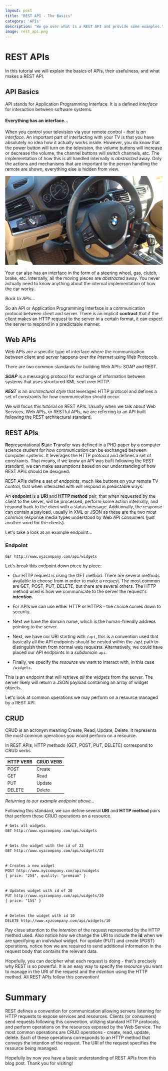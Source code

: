 ```yaml
---
layout: post
title: "REST API - The Basics"
category: 'APIs'
description: "We go over what is a REST API and provide some examples."
image: rest_api.png
---
```


# REST APIs

In this tutorial we will explain the basics of APIs, their usefulness, and what makes a REST API.

## API Basics

API stands for Application Programming Interface. It is a defined *interface* for interaction between software systems.

#### Everything has an interface... 

When you control your television via your remote control - *that is an interface*. An important part of interfacting with your TV is that you have absolutely no idea how it actually works inside. However, you do know that the power button will turn on the television, the volume buttons will increase or decrease the volume, the channel buttons will switch channels, etc. The implementation of how this is all handled internally is *abstracted* away. Only the actions and mechanisms that are important to the person handling the remote are shown, everything else is hidden from view.

<img src="/assets/images/car-dashboard.jpg">

Your car also has an interface in the form of a steering wheel, gas, clutch, brake, etc. Internally, all the moving pieces are *abstracted* away. You never actually need to know anything about the internal implementation of how the car works.

*Back to APIs...*

So an API or Application Programming Interface is a communication protocol between client and server. There is an implicit **contract** that if the client makes an HTTP request to the server in a certain format, it can expect the server to respond in a predictable manner.

## Web APIs

Web APIs are a specific type of interface where the communication between client and server happens *over the Internet* using Web Protocols. 

There are two common standards for building Web APIs: SOAP and REST.

***SOAP*** is a messaging protocol for exchange of information between systems that uses structured XML sent over HTTP.

***REST*** is an *architectural style* that leverages HTTP protocol and defines a set of constraints for how communication should occur.

We will focus this tutorial on REST APIs. Usually when we talk about Web Services, Web APIs, or RESTful APIs, we are referring to an API built following the REST architectural standard.

## REST APIs

**Re**presentational **S**tate **T**ransfer was defined in a PHD paper by a computer science student for how communication can be exchanged between computer systems. It leverages the HTTP protocol and defines a set of constraints. That means, if we know an API was built following the REST standard, we can make assumptions based on our understanding of how REST APIs should be designed.

REST APIs define a set of *endpoints*, much like buttons on your remote TV control, that when interacted with will respond in predictable ways.

An **endpoint** is a **URI** and **HTTP method** pair, that when requested by the client to the server, will be processed, perform some action internally, and respond back to the client with a status message. Additionally, the response can contain a payload, usually in XML or JSON as these are the two most common response media types understood by Web API consumers (just another word for the clients).

Let's take a look at an example endpoint...

### Endpoint
```
GET http://www.xyzcompany.com/api/widgets
```
Let's break this endpoint down piece by piece:

- Our HTTP request is using the GET method. There are several methods available to choose from in order to make a request. The most common are GET, POST, PUT, DELETE, but there are several others. The HTTP method used is how we communicate to the server the request's ***intention***.

- For APIs we can use either HTTP or HTTPS - the choice comes down to security. 

- Next we have the domain name, which is the human-friendly address pointing to the server. 

- Next, we have our URI starting with `/api`, this is a convention used that basically all the API endpoints should be nested within the `/api` path to distinguish them from normal web requests. Alternatively, we could have placed our API endpoints in a *subdomain* `api`.

- Finally, we specify the *resource* we want to interact with, in this case `/widgets`.

This is an endpoint that will retrieve *all the widgets* from the server. The server likely will return a JSON payload containing an array of widget objects.

Let's look at common operations we may perform on a resource managed by a REST API.

## CRUD

CRUD is an acronym meaning Create, Read, Update, Delete. It represents the most common operations you would perform on a resource.

In REST APIs, HTTP methods (GET, POST, PUT, DELETE) correspond to CRUD verbs.

| HTTP VERB  | CRUD VERB |
| ------------- | ------------- |
| POST  | Create  |
| GET  | Read  |
| PUT  | Update  |
| DELETE  | Delete  |

*Returning to our example endpoint above...*

Following this standard, we can define several **URI** and **HTTP method** pairs that perform these CRUD operations on a resource.

```
# Gets all widgets
GET http://www.xyzcompany.com/api/widgets


# Gets the widget with the id of 22
GET http://www.xyzcompany.com/api/widgets/22


# Creates a new widget
POST http://www.xyzcompany.com/api/widgets
{ price: "25$", quality: "premium" }


# Updates widget with id of 20 
PUT http://www.xyzcompany.com/api/widgets/20
{ price: "15$" }


# Deletes the widget with id 10
DELETE http://www.xyzcompany.com/api/widgets/10
```
Pay close attention to the *intention* of the request represented by the HTTP method used. Also notice how we change the URI to include the **id** when we are specifying an *individual* widget. For update (PUT) and create (POST) operations, notice how we are required to send additional information in the request body that contains the relevant data. 

Hopefully, you can decipher what each request is doing - that's precisely why REST is so powerful. It is an easy way to specify the *resource* you want to manage in the URI of the request and the *intention* using the HTTP method. All REST APIs follow this convention!

# Summary

REST defines a convention for communication allowing servers listening for HTTP requests to expose services and resources. Clients (or consumers) send requests following this convention, utilizing standard HTTP protocols, and perform operations on the resources exposed by the Web Service. The most common operations are CRUD operations - create, read, update, delete. Each of these operations corresponds to an HTTP method that conveys the intention of the request. The URI of the request specifies the resource being managed.

Hopefully by now you have a basic understanding of REST APIs from this blog post. Thank you for visiting!